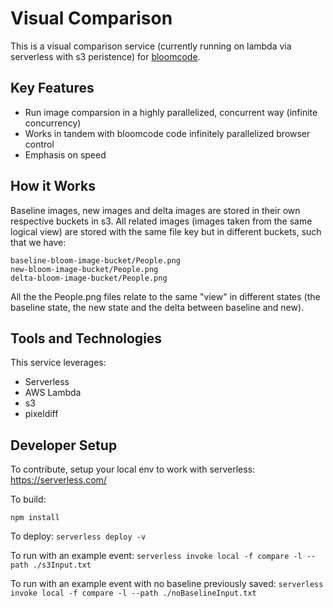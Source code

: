 # Visual Comparison

This is a visual comparison service (currently running on lambda via serverless with s3 peristence) for [bloomcode](https://github.com/bloomcode).

## Key Features

* Run image comparsion in a highly parallelized, concurrent way (infinite concurrency)
* Works in tandem with bloomcode code infinitely parallelized browser control
* Emphasis on speed 


## How it Works


Baseline images, new images and delta images are stored in their own respective buckets in s3.
All related images (images taken from the same logical view) are stored with the same file key but in different buckets, such that we have:

```
baseline-bloom-image-bucket/People.png
new-bloom-image-bucket/People.png
delta-bloom-image-bucket/People.png
```

All the the People.png files relate to the same "view" in different states (the baseline state, the new state and the delta between baseline and new).

## Tools and Technologies

This service leverages:

* Serverless
* AWS Lambda
* s3
* pixeldiff

## Developer Setup

To contribute, setup your local env to work with serverless: https://serverless.com/

To build:
```
npm install
```

To deploy: 
```serverless deploy -v```

To run with an example event: 
```serverless invoke local -f compare -l --path ./s3Input.txt```

To run with an example event with no baseline previously saved: 
```serverless invoke local -f compare -l --path ./noBaselineInput.txt```
